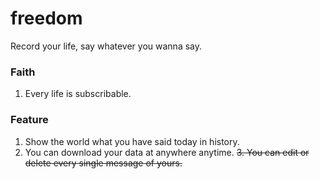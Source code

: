 # freedom
Record your life, say whatever you wanna say.

### Faith
1. Every life is subscribable.

### Feature
1. Show the world what you have said today in history.
2. You can download your data at anywhere anytime.
~~3. You can edit or delete every single message of yours.~~
